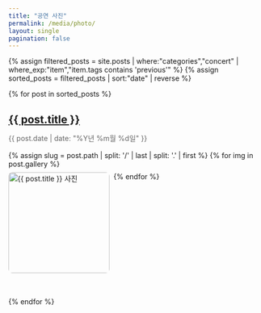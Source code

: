 ```yaml
---
title: "공연 사진"
permalink: /media/photo/
layout: single
pagination: false
---
```



{% assign filtered_posts = site.posts | where:"categories","concert" | where_exp:"item","item.tags contains 'previous'" %}
{% assign sorted_posts = filtered_posts | sort:"date" | reverse %}

{% for post in sorted_posts %}

  <section style="margin-bottom: 3rem;">
    <h2 style="margin-bottom: 0.5rem;"><a href="{{ post.url }}"> {{ post.title }} </a></h2>
    <p style="color: #666; margin-bottom: 1rem;">{{ post.date | date: "%Y년 %m월 %d일" }}</p>
    <div style="display: flex; flex-wrap: wrap; gap: 0.5rem;">
      {% assign slug = post.path | split: '/' | last | split: '.' | first %}
      {% for img in post.gallery %}
        <a href="{{ img.url }}" class="image-popup" data-mfp-gallery="{{ slug }}">
          <img src="{{ img.url }}" alt="{{ post.title }} 사진" style="width: 200px; height: auto; border-radius: 8px;">
        </a>
      {% endfor %}
    </div>
  </section>
{% endfor %}

